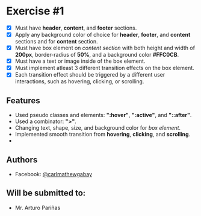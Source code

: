 # Exercise #1
- [x]  Must have **header**, **content**, and **footer** sections.
- [x]  Apply any background color of choice for **header**, **footer**, and **content** sections and  for **content** section.
- [x]  Must have box element on *content section* with both height and width of **200px**, border-radius of **50%**, and a background color **#FFC0CB**.
- [x]  Must have a text or image inside of the box element.
- [x]  Must implement atleast 3 different transition effects on the box element.
- [x]  Each transition effect should be triggered by a different user interactions, such as hovering, clicking, or scrolling.

## Features
- Used pseudo classes and elements: **":hover"**, **":active"**, and **"::after"**.
- Used a combinator: **">"**.
- Changing text, shape, size, and background color for *box element*.
- Implemented smooth transition from **hovering**, **clicking**, and **scrolling**.
- 

## Authors

- Facebook: [@carlmathewgabay](https://www.facebook.com/carlmathewgabay)

## Will be submitted to:

- Mr. Arturo Pariñas
